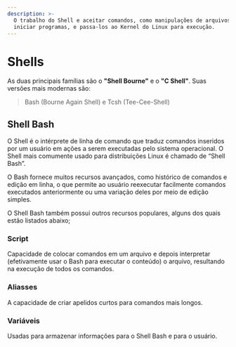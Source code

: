 ```yaml
---
description: >-
  O trabalho do Shell e aceitar comandos, como manipulações de arquivos e
  iniciar programas, e passa-los ao Kernel do Linux para execução.
---
```


# Shells

As duas principais famílias são o **"Shell Bourne"** e o **"C Shell"**. Suas versões mais modernas são:

> Bash (Bourne Again Shell) e Tcsh (Tee-Cee-Shell)

## Shell Bash

O Shell é o intérprete de linha de comando que traduz comandos inseridos por um usuário em ações a serem executadas pelo sistema operacional. O Shell mais comumente usado para distribuições Linux é chamado de “Shell Bash”.&#x20;

O Bash fornece muitos recursos avançados, como histórico de comandos e edição em linha, o que permite ao usuário reexecutar facilmente comandos executados anteriormente ou uma variação deles por meio de edição simples.&#x20;

O Shell Bash também possui outros recursos populares, alguns dos quais estão listados abaixo;

### Script

Capacidade de colocar comandos em um arquivo e depois interpretar (efetivamente usar o Bash para executar o conteúdo) o arquivo, resultando na execução de todos os comandos.&#x20;

### Aliasses

A capacidade de criar apelidos curtos para comandos mais longos.&#x20;

### Variáveis

Usadas para armazenar informações para o Shell Bash e para o usuário.
